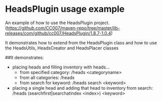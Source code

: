 # HeadsPlugin usage example
An example of how to use the HeadsPlugin project. (https://github.com/CC007/maven-repo/tree/master/lib-releases/com/github/cc007/HeadsPlugin/1.8.7-1.0.4)

It demonstrates how to extend from the HeadsPlugin class and how to use the HeadsUtils, HeadsCreator and HeadsPlacer classes

##It demonstrates:
 - placing heads and filling inventory with heads...
   - from specified category: /heads &lt;categoryname>
   - from all categories: /heads
   - from search for keyword: /heads search &lt;keyword>
 - placing a single head and adding that head to inventory from search: /heads (searchfirst|searchatindex &lt;index>) &lt;keyword>
